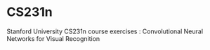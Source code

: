 # CS231n
Stanford University CS231n course exercises : Convolutional Neural Networks for Visual Recognition
